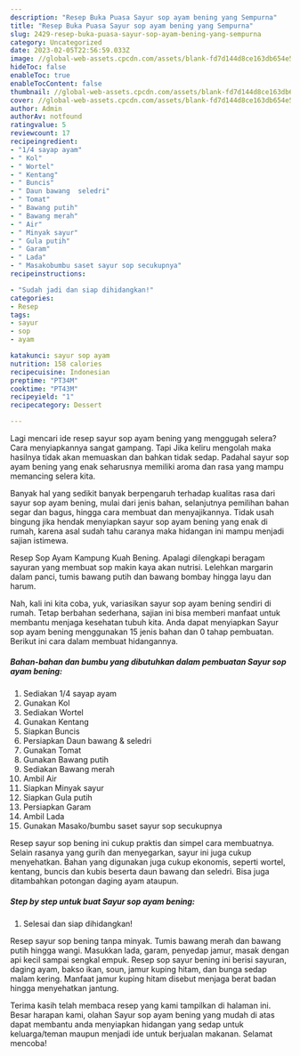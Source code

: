 ```yaml
---
description: "Resep Buka Puasa Sayur sop ayam bening yang Sempurna"
title: "Resep Buka Puasa Sayur sop ayam bening yang Sempurna"
slug: 2429-resep-buka-puasa-sayur-sop-ayam-bening-yang-sempurna
category: Uncategorized
date: 2023-02-05T22:56:59.033Z
image: //global-web-assets.cpcdn.com/assets/blank-fd7d144d8ce163db654e5a02c40b08a2775adb7897d16e4062681dc7e1b2800f.png
hideToc: false
enableToc: true
enableTocContent: false
thumbnail: //global-web-assets.cpcdn.com/assets/blank-fd7d144d8ce163db654e5a02c40b08a2775adb7897d16e4062681dc7e1b2800f.png
cover: //global-web-assets.cpcdn.com/assets/blank-fd7d144d8ce163db654e5a02c40b08a2775adb7897d16e4062681dc7e1b2800f.png
author: Admin
authorAv: notfound
ratingvalue: 5
reviewcount: 17
recipeingredient:
- "1/4 sayap ayam"
- " Kol"
- " Wortel"
- " Kentang"
- " Buncis"
- " Daun bawang  seledri"
- " Tomat"
- " Bawang putih"
- " Bawang merah"
- " Air"
- " Minyak sayur"
- " Gula putih"
- " Garam"
- " Lada"
- " Masakobumbu saset sayur sop secukupnya"
recipeinstructions:

- "Sudah jadi dan siap dihidangkan!"
categories:
- Resep
tags:
- sayur
- sop
- ayam

katakunci: sayur sop ayam 
nutrition: 158 calories
recipecuisine: Indonesian
preptime: "PT34M"
cooktime: "PT43M"
recipeyield: "1"
recipecategory: Dessert

---
```



Lagi mencari ide resep sayur sop ayam bening yang menggugah selera? Cara menyiapkannya sangat gampang. Tapi Jika keliru mengolah maka hasilnya tidak akan memuaskan dan bahkan tidak sedap. Padahal sayur sop ayam bening yang enak seharusnya memiliki aroma dan rasa yang mampu memancing selera kita.


Banyak hal yang sedikit banyak berpengaruh terhadap kualitas rasa dari sayur sop ayam bening, mulai dari jenis bahan, selanjutnya pemilihan bahan segar dan bagus, hingga cara membuat dan menyajikannya. Tidak usah bingung jika hendak menyiapkan sayur sop ayam bening yang enak di rumah, karena asal sudah tahu caranya maka hidangan ini mampu menjadi sajian istimewa.

Resep Sop Ayam Kampung Kuah Bening. Apalagi dilengkapi beragam sayuran yang membuat sop makin kaya akan nutrisi. Lelehkan margarin dalam panci, tumis bawang putih dan bawang bombay hingga layu dan harum.


Nah, kali ini kita coba, yuk, variasikan sayur sop ayam bening sendiri di rumah. Tetap berbahan sederhana, sajian ini bisa memberi manfaat untuk membantu menjaga kesehatan tubuh kita. Anda dapat menyiapkan Sayur sop ayam bening menggunakan 15 jenis bahan dan 0 tahap pembuatan. Berikut ini cara dalam membuat hidangannya.

<!--inarticleads1-->

##### Bahan-bahan dan bumbu yang dibutuhkan dalam pembuatan Sayur sop ayam bening:

1. Sediakan 1/4 sayap ayam
1. Gunakan  Kol
1. Sediakan  Wortel
1. Gunakan  Kentang
1. Siapkan  Buncis
1. Persiapkan  Daun bawang &amp; seledri
1. Gunakan  Tomat
1. Gunakan  Bawang putih
1. Sediakan  Bawang merah
1. Ambil  Air
1. Siapkan  Minyak sayur
1. Siapkan  Gula putih
1. Persiapkan  Garam
1. Ambil  Lada
1. Gunakan  Masako/bumbu saset sayur sop secukupnya


Resep sayur sop bening ini cukup praktis dan simpel cara membuatnya. Selain rasanya yang gurih dan menyegarkan, sayur ini juga cukup menyehatkan. Bahan yang digunakan juga cukup ekonomis, seperti wortel, kentang, buncis dan kubis beserta daun bawang dan seledri. Bisa juga ditambahkan potongan daging ayam ataupun. 

<!--inarticleads2-->

##### Step by step untuk buat Sayur sop ayam bening:


1. Selesai dan siap dihidangkan!

Resep sayur sop bening tanpa minyak. Tumis bawang merah dan bawang putih hingga wangi. Masukkan lada, garam, penyedap jamur, masak dengan api kecil sampai sengkal empuk. Resep sop sayur bening ini berisi sayuran, daging ayam, bakso ikan, soun, jamur kuping hitam, dan bunga sedap malam kering. Manfaat jamur kuping hitam disebut menjaga berat badan hingga menyehatkan jantung. 

Terima kasih telah membaca resep yang kami tampilkan di halaman ini. Besar harapan kami, olahan Sayur sop ayam bening yang mudah di atas dapat membantu anda menyiapkan hidangan yang sedap untuk keluarga/teman maupun menjadi ide untuk berjualan makanan. Selamat mencoba!
